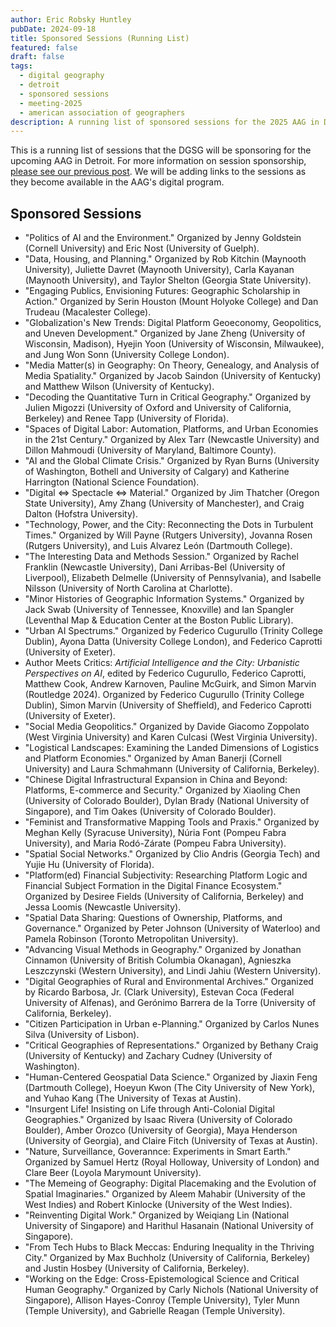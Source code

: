 ```yaml
---
author: Eric Robsky Huntley
pubDate: 2024-09-18
title: Sponsored Sessions (Running List)
featured: false
draft: false
tags:
  - digital geography
  - detroit
  - sponsored sessions
  - meeting-2025
  - american association of geographers
description: A running list of sponsored sessions for the 2025 AAG in Detroit.
---
```


This is a running list of sessions that the DGSG will be sponsoring for the upcoming AAG in Detroit. For more information on session sponsorship, [please see our previous post](https://digitalgeogsg.github.io/posts/2025-see-you-in-detroit/). We will be adding links to the sessions as they become available in the AAG's digital program.

## Sponsored Sessions

+ "Politics of AI and the Environment." Organized by Jenny Goldstein (Cornell University) and Eric Nost (University of Guelph).
+ "Data, Housing, and Planning." Organized by Rob Kitchin (Maynooth University), Juliette Davret (Maynooth University), Carla Kayanan (Maynooth University), and Taylor Shelton (Georgia State University).
+ "Engaging Publics, Envisioning Futures: Geographic Scholarship in Action." Organized by Serin Houston (Mount Holyoke College) and Dan Trudeau (Macalester College).
+ "Globalization's New Trends: Digital Platform Geoeconomy, Geopolitics, and Uneven Development." Organized by Jane Zheng (University of Wisconsin, Madison), Hyejin Yoon (University of Wisconsin, Milwaukee), and Jung Won Sonn (University College London).
+ "Media Matter(s) in Geography: On Theory, Genealogy, and Analysis of Media Spatiality." Organized by Jacob Saindon (University of Kentucky) and Matthew Wilson (University of Kentucky).
+ "Decoding the Quantitative Turn in Critical Geography." Organized by Julien Migozzi (University of Oxford and University of California, Berkeley) and Renee Tapp (University of Florida).
+ "Spaces of Digital Labor: Automation, Platforms, and Urban Economies in the 21st Century." Organized by Alex Tarr (Newcastle University) and Dillon Mahmoudi (University of Maryland, Baltimore County).
+ "AI and the Global Climate Crisis." Organized by Ryan Burns (University of Washington, Bothell and University of Calgary) and Katherine Harrington (National Science Foundation).
+ "Digital ⇔ Spectacle ⇔ Material." Organized by Jim Thatcher (Oregon State University), Amy Zhang (University of Manchester), and Craig Dalton (Hofstra University).
+ "Technology, Power, and the City: Reconnecting the Dots in Turbulent Times." Organized by Will Payne (Rutgers University), Jovanna Rosen (Rutgers University), and Luis Alvarez León (Dartmouth College).
+ "The Interesting Data and Methods Session." Organized by Rachel Franklin (Newcastle University), Dani Arribas-Bel (University of Liverpool), Elizabeth Delmelle (University of Pennsylvania), and Isabelle Nilsson (University of North Carolina at Charlotte).
+ "Minor Histories of Geographic Information Systems." Organized by Jack Swab (University of Tennessee, Knoxville) and Ian Spangler (Leventhal Map & Education Center at the Boston Public Library).
+ "Urban AI Spectrums." Organized by Federico Cugurullo (Trinity College Dublin), Ayona Datta (University College London), and Federico Caprotti (University of Exeter).
+ Author Meets Critics: _Artificial Intelligence and the City: Urbanistic Perspectives on AI_, edited by Federico Cugurullo, Federico Caprotti, Matthew Cook, Andrew Karnoven, Pauline McGuirk, and Simon Marvin (Routledge 2024). Organized by Federico Cugurullo (Trinity College Dublin), Simon Marvin (University of Sheffield), and  Federico Caprotti (University of Exeter).
+ "Social Media Geopolitics." Organized by Davide Giacomo Zoppolato (West Virginia University) and Karen Culcasi (West Virginia University).
+ "Logistical Landscapes: Examining the Landed Dimensions of Logistics and Platform Economies." Organized by Aman Banerji (Cornell University) and Laura Schmahmann (University of California, Berkeley).
+ "Chinese Digital Infrastructural Expansion in China and Beyond: Platforms, E-commerce and Security." Organized by Xiaoling Chen (University of Colorado Boulder), Dylan Brady (National University of Singapore), and Tim Oakes (University of Colorado Boulder).
+ "Feminist and Transformative Mapping Tools and Praxis." Organized by Meghan Kelly (Syracuse University), Núria Font (Pompeu Fabra University), and Maria Rodó-Zárate (Pompeu Fabra University).
+ "Spatial Social Networks." Organized by Clio Andris (Georgia Tech) and Yujie Hu (University of Florida).
+ "Platform(ed) Financial Subjectivity: Researching Platform Logic and Financial Subject Formation in the Digital Finance Ecosystem." Organized by Desiree Fields (University of California, Berkeley) and Jessa Loomis (Newcastle University).
+ "Spatial Data Sharing: Questions of Ownership, Platforms, and Governance." Organized by Peter Johnson (University of Waterloo) and Pamela Robinson (Toronto Metropolitan University).
+ "Advancing Visual Methods in Geography." Organized by Jonathan Cinnamon (University of British Columbia Okanagan), Agnieszka Leszczynski (Western University), and Lindi Jahiu (Western University).
+ "Digital Geographies of Rural and Environmental Archives." Organized by Ricardo Barbosa, Jr. (Clark University), Estevan Coca (Federal University of Alfenas), and Gerónimo Barrera de la Torre (University of California, Berkeley).
+ "Citizen Participation in Urban e-Planning." Organized by Carlos Nunes Silva (University of Lisbon).
+ "Critical Geographies of Representations." Organized by Bethany Craig (University of Kentucky) and Zachary Cudney (University of Washington).
+ "Human-Centered Geospatial Data Science." Organized by Jiaxin Feng (Dartmouth College), Hoeyun Kwon (The City University of New York), and Yuhao Kang (The University of Texas at Austin).
+ "Insurgent Life! Insisting on Life through Anti-Colonial Digital Geographies." Organized by Isaac Rivera (University of Colorado Boulder), Amber Orozco (University of Georgia), Maya Henderson (University of Georgia), and Claire Fitch (University of Texas at Austin).
+ "Nature, Surveillance, Goverannce: Experiments in Smart Earth." Organized by Samuel Hertz (Royal Holloway, University of London) and Clare Beer (Loyola Marymount University).
+ "The Memeing of Geography: Digital Placemaking and the Evolution of Spatial Imaginaries." Organized by Aleem Mahabir (University of the West Indies) and Robert Kinlocke (University of the West Indies).
+ "Reinventing Digital Work." Organized by Weiqiang Lin (National University of Singapore) and Harithul Hasanain (National University of Singapore).
+ "From Tech Hubs to Black Meccas: Enduring Inequality in the Thriving City." Organized by Max Buchholz (University of California, Berkeley) and Justin Hosbey (University of California, Berkeley).
+ "Working on the Edge: Cross-Epistemological Science and Critical Human Geography." Organized by Carly Nichols (National University of Singapore), Allison Hayes-Conroy (Temple University), Tyler Munn (Temple University), and Gabrielle Reagan (Temple University).
